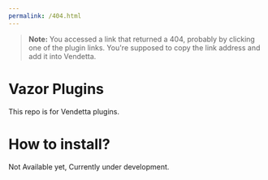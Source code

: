 ```yaml
---
permalink: /404.html
---
```

> **Note:** You accessed a link that returned a 404, probably by clicking one of the plugin links. You're supposed to copy the link address and add it into Vendetta.

# Vazor Plugins
This repo is for Vendetta plugins.

# How to install?
Not Available yet, Currently under development.

